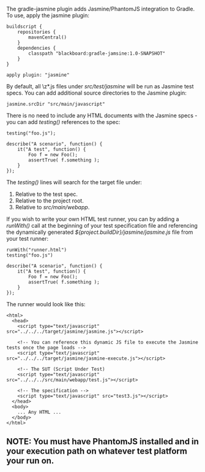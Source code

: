 The gradle-jasmine plugin adds Jasmine/PhantomJS integration to Gradle.  To use, apply the jasmine plugin:

    buildscript {
        repositories {
            mavenCentral()
        }
        dependencies {
            classpath "blackboard:gradle-jamsine:1.0-SNAPSHOT"
        }
    }

    apply plugin: "jasmine"

By default, all \z*.js files under *src/test/jasmine* will be run as Jasmine test specs.  You can add additional source directories
to the Jasmine plugin:

    jasmine.srcDir "src/main/javascript"

There is no need to include any HTML documents with the Jasmine specs - you can add *testing()* references to the spec:

    testing("foo.js");

    describe("A scenario", function() {
        it("A test", function() {
            Foo f = new Foo();
            assertTrue( f.something );
        }
    });

The *testing()* lines will search for the target file under:

1. Relative to the test spec.
2. Relative to the project root.
3. Relative to *src/main/webapp*.

If you wish to write your own HTML test runner, you can by adding a *runWith()* call at the beginning of your test
specification file and referencing the dynamically generated *${project.buildDir}/jasmine/jasmine.js* file from your
test runner:

    runWith("runner.html")
    testing("foo.js")

    describe("A scenario", function() {
        it("A test", function() {
            Foo f = new Foo();
            assertTrue( f.something );
        }
    });

The runner would look like this:

    <html>
      <head>
        <script type="text/javascript" src="../../../target/jasmine/jasmine.js"></script>

        <!-- You can reference this dynamic JS file to execute the Jasmine tests once the page loads -->
        <script type="text/javascript" src="../../../target/jasmine/jasmine-execute.js"></script>

        <!-- The SUT (Script Under Test)
        <script type="text/javascript" src="../../../src/main/webapp/test.js"></script>

        <!-- The specification -->
        <script type="text/javascript" src="test3.js"></script>
      </head>
      <body>
        ... Any HTML ...
      </body>
    </html>

## NOTE: You must have PhantomJS installed and in your execution path on whatever test platform your run on.
